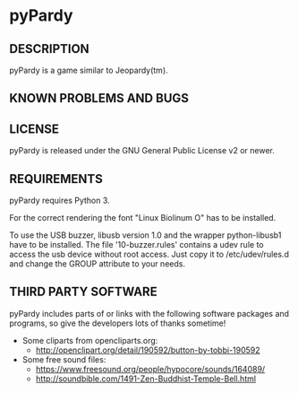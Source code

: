pyPardy
=======

DESCRIPTION
-----------
pyPardy is a game similar to Jeopardy(tm).


KNOWN PROBLEMS AND BUGS
-----------------------


LICENSE
-------
pyPardy is released under the GNU General Public License v2 or newer.


REQUIREMENTS
------------
pyPardy requires Python 3.

For the correct rendering the font "Linux Biolinum O" has to be installed.

To use the USB buzzer, libusb version 1.0 and the wrapper python-libusb1 have
to be installed. The file '10-buzzer.rules' contains a udev rule to access the
usb device without root access. Just copy it to /etc/udev/rules.d and change
the GROUP attribute to your needs.


THIRD PARTY SOFTWARE
--------------------
pyPardy includes parts of or links with the following software packages and 
programs, so give the developers lots of thanks sometime! 

* Some cliparts from opencliparts.org: 
   - http://openclipart.org/detail/190592/button-by-tobbi-190592
* Some free sound files:
   - https://www.freesound.org/people/hypocore/sounds/164089/
   - http://soundbible.com/1491-Zen-Buddhist-Temple-Bell.html
